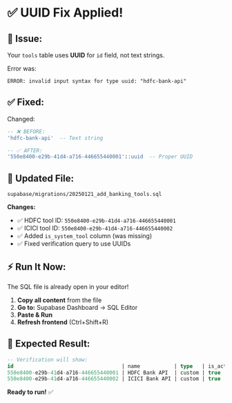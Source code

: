 # ✅ UUID Fix Applied!

## 🔧 **Issue:**
Your `tools` table uses **UUID** for `id` field, not text strings.

Error was:
```
ERROR: invalid input syntax for type uuid: "hdfc-bank-api"
```

## ✅ **Fixed:**

Changed:
```sql
-- ❌ BEFORE:
'hdfc-bank-api'  -- Text string

-- ✅ AFTER:
'550e8400-e29b-41d4-a716-446655440001'::uuid  -- Proper UUID
```

## 📄 **Updated File:**
`supabase/migrations/20250121_add_banking_tools.sql`

**Changes:**
- ✅ HDFC tool ID: `550e8400-e29b-41d4-a716-446655440001`
- ✅ ICICI tool ID: `550e8400-e29b-41d4-a716-446655440002`
- ✅ Added `is_system_tool` column (was missing)
- ✅ Fixed verification query to use UUIDs

## ⚡ **Run It Now:**

The SQL file is already open in your editor!

1. **Copy all content** from the file
2. **Go to:** Supabase Dashboard → SQL Editor
3. **Paste & Run**
4. **Refresh frontend** (Ctrl+Shift+R)

## 🎉 **Expected Result:**

```sql
-- Verification will show:
id                                   | name           | type   | is_active
550e8400-e29b-41d4-a716-446655440001 | HDFC Bank API  | custom | true
550e8400-e29b-41d4-a716-446655440002 | ICICI Bank API | custom | true
```

**Ready to run!** ✅



